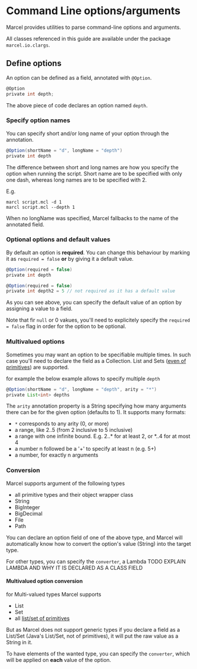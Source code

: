 # Command Line options/arguments

Marcel provides utilities to parse command-line options and arguments.

All classes referenced in this guide are available under the package `marcel.io.clargs`.

## Define options

An option can be defined as a field, annotated with `@Option`.

```groovy
@Option
private int depth;
```

The above piece of code declares an option named `depth`.

### Specify option names
You can specify short and/or long name of your option through the annotation.

```groovy
@Option(shortName = "d", longName = "depth")
private int depth
```
The difference between short and long names are how you specify the option when running the script.
Short name are to be specified with only one dash, whereas long names are to be specified with 2.

E.g.
```shell
marcl script.mcl -d 1
marcl script.mcl --depth 1
```

When no longName was specified, Marcel fallbacks to the name of the annotated field.

### Optional options and default values
By default an option is **required**. You can change this behaviour by marking it as `required = false` **or**
by giving it a default value.

```groovy
@Option(required = false)
private int depth

@Option(required = false)
private int depth2 = 5 // not required as it has a default value
```
As you can see above, you can specify the default value of an option by assigning a value to a field.

Note that fir `null` or 0 vakues, you'll need to explicitely specify the `required = false` flag in order for the option to be optional.

### Multivalued options
Sometimes you may want an option to be specifiable multiple times. In such case you'll need to declare the field as a Collection.
List and Sets ([even of primitives](../language-specification/types/collections-of-primitives.md)) are supported.

for example the below example allows to specify multiple `depth`

```groovy
@Option(shortName = "d", longName = "depth", arity = "*")
private List<int> depths
```

The `arity` annotation property is a String specifying how many arguments there can be for the given option (defaults to 1).
It supports many formats:
- `*` corresponds to any arity (0, or more)
- a range, like 2..5 (from 2 inclusive to 5 inclusive)
- a range with one infinite bound. E.g. 2..* for at least 2, or *..4 for at most 4
- a number n followed be a '+' to specify at least n (e.g. 5+)
- a number, for exactly n arguments

### Conversion
Marcel supports argument of the following types
- all primitive types and their object wrapper class
- String
- BigInteger
- BigDecimal
- File
- Path

You can declare an option field of one of the above type, and Marcel will
automatically know how to convert the option's value (String) into the target type.

For other types, you can specify the `converter`, a Lambda TODO EXPLAIN LAMBDA AND WHY IT IS DECLARED AS A CLASS FIELD

#### Multivalued option conversion
for Multi-valued types Marcel supports
- List
- Set
- all [list/set of primitives](../language-specification/types/collections-of-primitives.md)

But as Marcel does not support generic types if you declare a field as a List/Set (Java's List/Set, not of primitives),
it will put the raw value as a String in it.

To have elements of the wanted type, you can specify the `converter`, which will be applied on **each**
value of the option.

